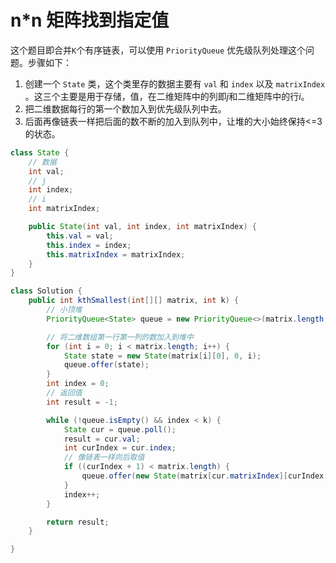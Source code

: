# n*n 矩阵找到指定值

这个题目即合并`K`个有序链表，可以使用 `PriorityQueue` 优先级队列处理这个问题。步骤如下：

1. 创建一个 `State` 类，这个类里存的数据主要有 `val` 和 `index` 以及 `matrixIndex` 。这三个主要是用于存储，值，在二维矩阵中的列即*j*和二维矩阵中的行*i*。
2. 把二维数据每行的第一个数加入到优先级队列中去。
3. 后面再像链表一样把后面的数不断的加入到队列中，让堆的大小始终保持<=3的状态。

```java
class State {
    // 数据
    int val;
    // j
    int index;
    // i
    int matrixIndex;

    public State(int val, int index, int matrixIndex) {
        this.val = val;
        this.index = index;
        this.matrixIndex = matrixIndex;
    }
}

class Solution {
    public int kthSmallest(int[][] matrix, int k) {
        // 小顶堆
        PriorityQueue<State> queue = new PriorityQueue<>(matrix.length, (a, b) -> a.val - b.val);

        // 将二维数组第一行第一列的数加入到堆中
        for (int i = 0; i < matrix.length; i++) {
            State state = new State(matrix[i][0], 0, i);
            queue.offer(state);
        }
        int index = 0;
        // 返回值
        int result = -1;

        while (!queue.isEmpty() && index < k) {
            State cur = queue.poll();
            result = cur.val;
            int curIndex = cur.index;
            // 像链表一样向后取值
            if ((curIndex + 1) < matrix.length) {
                queue.offer(new State(matrix[cur.matrixIndex][curIndex + 1], curIndex + 1, cur.matrixIndex));
            }
            index++;
        }

        return result;
    }

}

```


